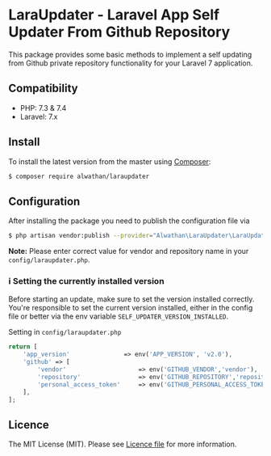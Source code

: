# LaraUpdater - Laravel App Self Updater From Github Repository

This package provides some basic methods to implement a self updating from Github private repository
functionality for your Laravel 7 application. 

## Compatibility

* PHP: 7.3 & 7.4
* Laravel: 7.x
  
## Install

To install the latest version from the master using [Composer](https://getcomposer.org/):
```sh
$ composer require alwathan/laraupdater
```

## Configuration
After installing the package you need to publish the configuration file via
```sh
$ php artisan vendor:publish --provider="Alwathan\LaraUpdater\LaraUpdaterServiceProvider"
```
 
**Note:** Please enter correct value for vendor and repository name in your `config/laraupdater.php`.

### :information_source: Setting the currently installed version

Before starting an update, make sure to set the version installed correctly.
You're responsible to set the current version installed, either in the config file or better via the env variable `SELF_UPDATER_VERSION_INSTALLED`.


Setting in `config/laraupdater.php`

```php
return [
    'app_version'               => env('APP_VERSION', 'v2.0'),
    'github' => [
        'vendor'                    => env('GITHUB_VENDOR','vendor'),
        'repository'                => env('GITHUB_REPOSITORY','repository'),
        'personal_access_token'     => env('GITHUB_PERSONAL_ACCESS_TOKEN','token_access'),
    ],
];
```
## Licence
The MIT License (MIT). Please see [Licence file](LICENSE) for more information.
